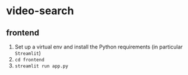 # video-search

## frontend

1. Set up a virtual env and install the Python requirements (in particular `Streamlit`)
2. `cd frontend`
3. `streamlit run app.py`

